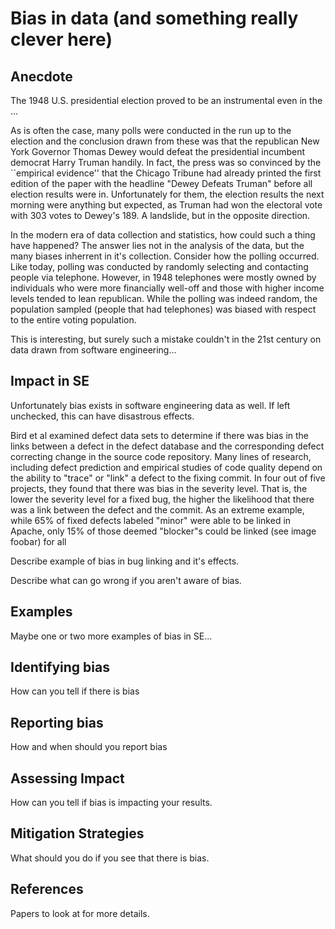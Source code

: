 # Bias in data (and something really clever here)

## Anecdote

The 1948 U.S. presidential election proved to be an instrumental even in the ...

As is often the case, many polls were conducted in the run up to the election and the conclusion drawn from these was that the republican New York Governor Thomas Dewey would defeat the presidential incumbent democrat Harry Truman handily.  In fact, the press was so convinced by the ``empirical evidence'' that the Chicago Tribune had already printed the first edition of the paper with the headline "Dewey Defeats Truman" before all election results were in.  Unfortunately for them, the election results the next morning were anything but expected, as Truman had won the electoral vote with 303 votes to Dewey's 189.  A landslide, but in the opposite direction.

In the modern era of data collection and statistics, how could such a thing have happened?  The answer lies not in the analysis of the data, but the many biases inherrent in it's collection.  Consider how the polling occurred.  Like today, polling was conducted by randomly selecting and contacting people via telephone.  However, in 1948 telephones were mostly owned by individuals who were more financially well-off and those with higher income levels tended to lean republican.  While the polling was indeed random, the population sampled (people that had telephones) was biased with respect to the entire voting population.

This is interesting, but surely such a mistake couldn't in the 21st century on data drawn from software engineering...

## Impact in SE

Unfortunately bias exists in software engineering data as well.  If left unchecked, this can have disastrous effects.

Bird et al examined defect data sets to determine if there was bias in the links between a defect in the defect database and the corresponding defect correcting change in the source code repository.  Many lines of research, including defect prediction and empirical studies of code quality depend on the ability to "trace" or "link" a defect to the fixing commit.  In four out of five projects, they found that there was bias in the severity level.  That is, the lower the severity level for a fixed bug, the higher the likelihood that there was a link between the defect and the commit.  As an extreme example, while 65% of fixed defects labeled "minor" were able to be linked in Apache, only 15% of those deemed "blocker"s could be linked (see image foobar) for all


Describe example of bias in bug linking and it's effects.

Describe what can go wrong if you aren't aware of bias.

## Examples

Maybe one or two more examples of bias in SE...

## Identifying bias

How can you tell if there is bias

## Reporting bias

How and when should you report bias

## Assessing Impact

How can you tell if bias is impacting your results.

## Mitigation Strategies

What should you do if you see that there is bias.

## References

Papers to look at for more details.

